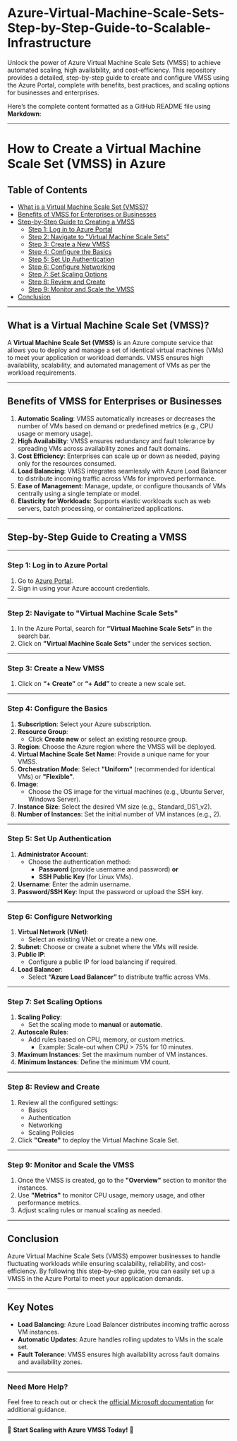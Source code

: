# Azure-Virtual-Machine-Scale-Sets-Step-by-Step-Guide-to-Scalable-Infrastructure
Unlock the power of Azure Virtual Machine Scale Sets (VMSS) to achieve automated scaling, high availability, and cost-efficiency. This repository provides a detailed, step-by-step guide to create and configure VMSS using the Azure Portal, complete with benefits, best practices, and scaling options for businesses and enterprises.


Here’s the complete content formatted as a GitHub README file using **Markdown**:

---

# **How to Create a Virtual Machine Scale Set (VMSS) in Azure**

## **Table of Contents**
- [What is a Virtual Machine Scale Set (VMSS)?](#what-is-a-virtual-machine-scale-set-vmss)
- [Benefits of VMSS for Enterprises or Businesses](#benefits-of-vmss-for-enterprises-or-businesses)
- [Step-by-Step Guide to Creating a VMSS](#step-by-step-guide-to-creating-a-vmss)
  - [Step 1: Log in to Azure Portal](#step-1-log-in-to-azure-portal)
  - [Step 2: Navigate to "Virtual Machine Scale Sets"](#step-2-navigate-to-virtual-machine-scale-sets)
  - [Step 3: Create a New VMSS](#step-3-create-a-new-vmss)
  - [Step 4: Configure the Basics](#step-4-configure-the-basics)
  - [Step 5: Set Up Authentication](#step-5-set-up-authentication)
  - [Step 6: Configure Networking](#step-6-configure-networking)
  - [Step 7: Set Scaling Options](#step-7-set-scaling-options)
  - [Step 8: Review and Create](#step-8-review-and-create)
  - [Step 9: Monitor and Scale the VMSS](#step-9-monitor-and-scale-the-vmss)
- [Conclusion](#conclusion)

---

## **What is a Virtual Machine Scale Set (VMSS)?**

A **Virtual Machine Scale Set (VMSS)** is an Azure compute service that allows you to deploy and manage a set of identical virtual machines (VMs) to meet your application or workload demands. VMSS ensures high availability, scalability, and automated management of VMs as per the workload requirements.

---

## **Benefits of VMSS for Enterprises or Businesses**

1. **Automatic Scaling**: VMSS automatically increases or decreases the number of VMs based on demand or predefined metrics (e.g., CPU usage or memory usage).
2. **High Availability**: VMSS ensures redundancy and fault tolerance by spreading VMs across availability zones and fault domains.
3. **Cost Efficiency**: Enterprises can scale up or down as needed, paying only for the resources consumed.
4. **Load Balancing**: VMSS integrates seamlessly with Azure Load Balancer to distribute incoming traffic across VMs for improved performance.
5. **Ease of Management**: Manage, update, or configure thousands of VMs centrally using a single template or model.
6. **Elasticity for Workloads**: Supports elastic workloads such as web servers, batch processing, or containerized applications.

---

## **Step-by-Step Guide to Creating a VMSS**

---

### **Step 1: Log in to Azure Portal**

1. Go to [Azure Portal](https://portal.azure.com).
2. Sign in using your Azure account credentials.

---

### **Step 2: Navigate to "Virtual Machine Scale Sets"**

1. In the Azure Portal, search for **“Virtual Machine Scale Sets”** in the search bar.
2. Click on **"Virtual Machine Scale Sets"** under the services section.

---

### **Step 3: Create a New VMSS**

1. Click on **“+ Create”** or **“+ Add”** to create a new scale set.

---

### **Step 4: Configure the Basics**

1. **Subscription**: Select your Azure subscription.
2. **Resource Group**: 
   - Click **Create new** or select an existing resource group.
3. **Region**: Choose the Azure region where the VMSS will be deployed.
4. **Virtual Machine Scale Set Name**: Provide a unique name for your VMSS.
5. **Orchestration Mode**: Select **"Uniform"** (recommended for identical VMs) or **"Flexible"**.
6. **Image**:
   - Choose the OS image for the virtual machines (e.g., Ubuntu Server, Windows Server).
7. **Instance Size**: Select the desired VM size (e.g., Standard_DS1_v2).
8. **Number of Instances**: Set the initial number of VM instances (e.g., 2).

---

### **Step 5: Set Up Authentication**

1. **Administrator Account**:
   - Choose the authentication method:
     - **Password** (provide username and password) **or**
     - **SSH Public Key** (for Linux VMs).
2. **Username**: Enter the admin username.
3. **Password/SSH Key**: Input the password or upload the SSH key.

---

### **Step 6: Configure Networking**

1. **Virtual Network (VNet)**: 
   - Select an existing VNet or create a new one.
2. **Subnet**: Choose or create a subnet where the VMs will reside.
3. **Public IP**: 
   - Configure a public IP for load balancing if required.
4. **Load Balancer**: 
   - Select **“Azure Load Balancer”** to distribute traffic across VMs.

---

### **Step 7: Set Scaling Options**

1. **Scaling Policy**:
   - Set the scaling mode to **manual** or **automatic**.
2. **Autoscale Rules**:
   - Add rules based on CPU, memory, or custom metrics.
     - Example: Scale-out when CPU > 75% for 10 minutes.
3. **Maximum Instances**: Set the maximum number of VM instances.
4. **Minimum Instances**: Define the minimum VM count.

---

### **Step 8: Review and Create**

1. Review all the configured settings:
   - Basics
   - Authentication
   - Networking
   - Scaling Policies
2. Click **"Create"** to deploy the Virtual Machine Scale Set.

---

### **Step 9: Monitor and Scale the VMSS**

1. Once the VMSS is created, go to the **"Overview"** section to monitor the instances.
2. Use **"Metrics"** to monitor CPU usage, memory usage, and other performance metrics.
3. Adjust scaling rules or manual scaling as needed.

---

## **Conclusion**

Azure Virtual Machine Scale Sets (VMSS) empower businesses to handle fluctuating workloads while ensuring scalability, reliability, and cost-efficiency. By following this step-by-step guide, you can easily set up a VMSS in the Azure Portal to meet your application demands.

---

## **Key Notes**

- **Load Balancing**: Azure Load Balancer distributes incoming traffic across VM instances.
- **Automatic Updates**: Azure handles rolling updates to VMs in the scale set.
- **Fault Tolerance**: VMSS ensures high availability across fault domains and availability zones.

---

### **Need More Help?**
Feel free to reach out or check the [official Microsoft documentation](https://docs.microsoft.com/en-us/azure/virtual-machine-scale-sets/) for additional guidance.

---

🚀 **Start Scaling with Azure VMSS Today!** 🚀 

